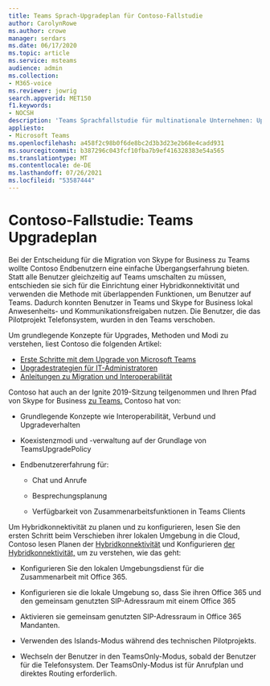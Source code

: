 ```yaml
---
title: Teams Sprach-Upgradeplan für Contoso-Fallstudie
author: CarolynRowe
ms.author: crowe
manager: serdars
ms.date: 06/17/2020
ms.topic: article
ms.service: msteams
audience: admin
ms.collection:
- M365-voice
ms.reviewer: jowrig
search.appverid: MET150
f1.keywords:
- NOCSH
description: 'Teams Sprachfallstudie für multinationale Unternehmen: Upgradeplanung.'
appliesto:
- Microsoft Teams
ms.openlocfilehash: a458f2c98b0f6de8bc2d3b3d23e2b68e4cadd931
ms.sourcegitcommit: b387296c043fcf10fba7b9ef416328383e54a565
ms.translationtype: MT
ms.contentlocale: de-DE
ms.lasthandoff: 07/26/2021
ms.locfileid: "53587444"
---
```

# <a name="contoso-case-study-teams-upgrade-plan"></a>Contoso-Fallstudie: Teams Upgradeplan

Bei der Entscheidung für die Migration von Skype for Business zu Teams wollte Contoso Endbenutzern eine einfache Übergangserfahrung bieten. Statt alle Benutzer gleichzeitig auf Teams umschalten zu müssen, entschieden sie sich für die Einrichtung einer Hybridkonnektivität und verwenden die Methode mit überlappenden Funktionen, um Benutzer auf Teams. Dadurch konnten Benutzer in Teams und Skype for Business lokal Anwesenheits- und Kommunikationsfreigaben nutzen. Die Benutzer, die das Pilotprojekt Telefonsystem, wurden in den Teams verschoben.

Um grundlegende Konzepte für Upgrades, Methoden und Modi zu verstehen, liest Contoso die folgenden Artikel:

- [Erste Schritte mit dem Upgrade von Microsoft Teams](upgrade-start-here.md)
- [Upgradestrategien für IT-Administratoren](upgrade-to-teams-on-prem-implement.md) 
- [Anleitungen zu Migration und Interoperabilität](migration-interop-guidance-for-teams-with-skype.md)
 
Contoso hat auch an der Ignite 2019-Sitzung teilgenommen und Ihren Pfad von Skype for Business [zu Teams.](https://myignite.techcommunity.microsoft.com/sessions/81820?source=sessions) Contoso hat von:

- Grundlegende Konzepte wie Interoperabilität, Verbund und Upgradeverhalten 

- Koexistenzmodi und -verwaltung auf der Grundlage von TeamsUpgradePolicy 

- Endbenutzererfahrung für: 

  - Chat und Anrufe 

  - Besprechungsplanung 

  - Verfügbarkeit von Zusammenarbeitsfunktionen in Teams Clients 

Um Hybridkonnektivität zu planen und zu konfigurieren, lesen Sie den ersten Schritt beim Verschieben ihrer lokalen Umgebung in die Cloud, Contoso lesen Planen der [Hybridkonnektivität](/SkypeForBusiness/hybrid/plan-hybrid-connectivity) und Konfigurieren [der Hybridkonnektivität,](/SkypeForBusiness/hybrid/configure-hybrid-connectivity) um zu verstehen, wie das geht: 

  - Konfigurieren Sie den lokalen Umgebungsdienst für die Zusammenarbeit mit Office 365. 

  - Konfigurieren sie die lokale Umgebung so, dass Sie ihren Office 365 und den gemeinsam genutzten SIP-Adressraum mit einem Office 365 

  - Aktivieren sie gemeinsam genutzten SIP-Adressraum in Office 365 Mandanten.

  - Verwenden des Islands-Modus während des technischen Pilotprojekts.

  - Wechseln der Benutzer in den TeamsOnly-Modus, sobald der Benutzer für die Telefonsystem. Der TeamsOnly-Modus ist für Anrufplan und direktes Routing erforderlich.
